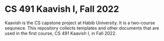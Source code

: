 # CS 491 Kaavish I, Fall 2022

Kaavish is the CS capstone project at Habib University. It is a two-course sequnece. This repository collects templates and other documents that are used in the first course, CS 491 Kaavish I, in Fall 2022. 
